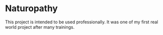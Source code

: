 # Naturopathy
This project is intended to be used professionally. It was one of my first real world project after many trainings.
